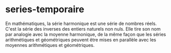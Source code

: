 # series-temporaire
En mathématiques, la série harmonique est une série de nombres réels. C'est la série des inverses des entiers naturels non nuls. Elle tire son nom par analogie avec la moyenne harmonique, de la même façon que les séries arithmétiques et géométriques peuvent être mises en parallèle avec les moyennes arithmétiques et géométriques.

